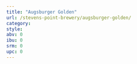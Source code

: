 ```yaml
---
title: "Augsburger Golden"
url: /stevens-point-brewery/augsburger-golden/
category: 
style: 
abv: 0
ibu: 0
srm: 0
upc: 0
---
```


